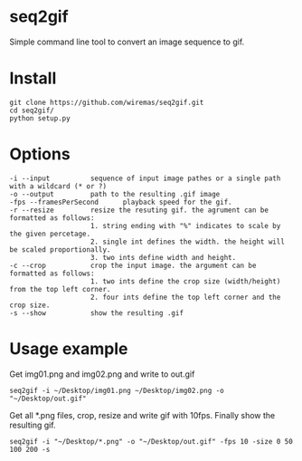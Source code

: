 # seq2gif

Simple command line tool to convert an image sequence to gif.


# Install

```
git clone https://github.com/wiremas/seq2gif.git
cd seq2gif/
python setup.py
```

# Options

```
-i --input			sequence of input image pathes or a single path with a wildcard (* or ?)
-o --output			path to the resulting .gif image
-fps --framesPerSecond		playback speed for the gif.
-r --resize			resize the resuting gif. the agrument can be formatted as follows:
					1. string ending with "%" indicates to scale by the given percetage.
					2. single int defines the width. the height will be scaled proportionally.
					3. two ints define width and height.
-c --crop			crop the input image. the argument can be formatted as follows:
					1. two ints define the crop size (width/height) from the top left corner.
					2. four ints define the top left corner and the crop size.
-s --show			show the resulting .gif
```

# Usage example

Get img01.png and img02.png and write to out.gif
```
seq2gif -i ~/Desktop/img01.png ~/Desktop/img02.png -o "~/Desktop/out.gif"
```

Get all *.png files, crop, resize and write gif with 10fps. Finally show the resulting gif.
```
seq2gif -i "~/Desktop/*.png" -o "~/Desktop/out.gif" -fps 10 -size 0 50 100 200 -s
```